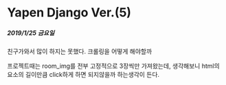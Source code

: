 # Yapen Django Ver.(5)

##### 2019/1/25 금요일

친구가와서 많이 하지는 못했다. 크롤링을 어떻게 해야할까

프로젝트때는 room_img를 전부 고정적으로 3장씩만 가져왔는데, 생각해보니 html의 요소의 길이만큼 click하게 하면 되지않을까 하는생각이 든다.

